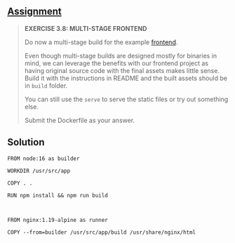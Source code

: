 ## [Assignment](https://courses.mooc.fi/org/uh-cs/courses/devops-with-docker/chapter-4/optimizing-the-image-size#a185abea-a907-4aa4-acdb-520abceca298)

> **EXERCISE 3.8: MULTI-STAGE FRONTEND**
> 
> Do now a multi-stage build for the example [frontend](https://github.com/docker-hy/material-applications/tree/main/example-frontend).
> 
> Even though multi-stage builds are designed mostly for binaries in mind, we can leverage the benefits with our frontend project as having original source code with the final assets makes little sense. Build it with the instructions in README and the built assets should be in `build` folder.
> 
> You can still use the `serve` to serve the static files or try out something else.
>
> Submit the Dockerfile as your answer.

## Solution

    FROM node:16 as builder

    WORKDIR /usr/src/app

    COPY . . 

    RUN npm install && npm run build

        

    FROM nginx:1.19-alpine as runner

    COPY --from=builder /usr/src/app/build /usr/share/nginx/html
